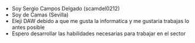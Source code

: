 - Soy Sergio Campos Delgado (scamdel0212)
- Soy de Camas (Sevilla)
- Eleji DAW debido a que me gusta la informatica y me gustaria trabajas lo antes posible
- Espero desarrollar las habilidades necesarias para trabajar en el sector
